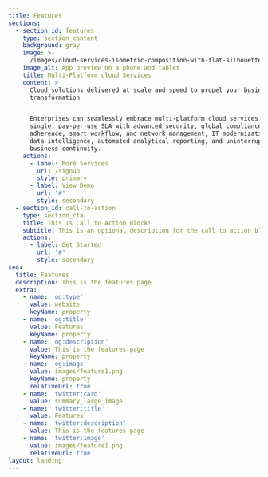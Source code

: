 ```yaml
---
title: Features
sections:
  - section_id: features
    type: section_content
    background: gray
    image: >-
      /images/cloud-services-isometric-composition-with-flat-silhouette-pictograms-big-cloud-storage-with-people-vector-illustration_1284-30499.jpg
    image_alt: App preview on a phone and tablet
    title: Multi-Platform cloud Services
    content: >
      Cloud solutions delivered at scale and speed to propel your business
      transformation


      Enterprises can seamlessly embrace multi-platform cloud services under a
      single, pay-per-use SLA with advanced security, global compliance
      adherence, smart workflow, and network management, IT modernization and
      data intelligence, automated analytical reporting, and uninterrupted
      business continuity.
    actions:
      - label: More Services
        url: /signup
        style: primary
      - label: View Demo
        url: '#'
        style: secondary
  - section_id: call-to-action
    type: section_cta
    title: This Is Call to Action Block!
    subtitle: This is an optional description for the call to action block.
    actions:
      - label: Get Started
        url: '#'
        style: secondary
seo:
  title: Features
  description: This is the features page
  extra:
    - name: 'og:type'
      value: website
      keyName: property
    - name: 'og:title'
      value: Features
      keyName: property
    - name: 'og:description'
      value: This is the features page
      keyName: property
    - name: 'og:image'
      value: images/feature1.png
      keyName: property
      relativeUrl: true
    - name: 'twitter:card'
      value: summary_large_image
    - name: 'twitter:title'
      value: Features
    - name: 'twitter:description'
      value: This is the features page
    - name: 'twitter:image'
      value: images/feature1.png
      relativeUrl: true
layout: landing
---
```

